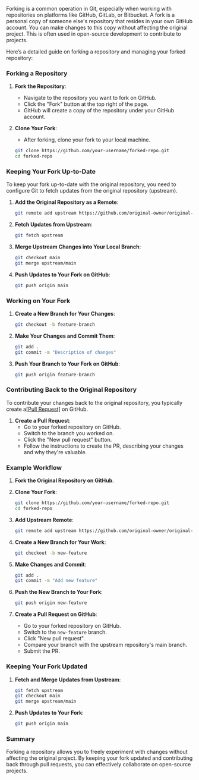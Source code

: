 Forking is a common operation in Git, especially when working with repositories on platforms like GitHub, GitLab, or Bitbucket. A fork is a personal copy of someone else's repository that resides in your own GitHub account. You can make changes to this copy without affecting the original project. This is often used in open-source development to contribute to projects.

Here’s a detailed guide on forking a repository and managing your forked repository:

### Forking a Repository

1. **Fork the Repository**:
   - Navigate to the repository you want to fork on GitHub.
   - Click the "Fork" button at the top right of the page.
   - GitHub will create a copy of the repository under your GitHub account.

2. **Clone Your Fork**:
   - After forking, clone your fork to your local machine.
   ```sh
   git clone https://github.com/your-username/forked-repo.git
   cd forked-repo
   ```

### Keeping Your Fork Up-to-Date

To keep your fork up-to-date with the original repository, you need to configure Git to fetch updates from the original repository (upstream).

1. **Add the Original Repository as a Remote**:
   ```sh
   git remote add upstream https://github.com/original-owner/original-repo.git
   ```

2. **Fetch Updates from Upstream**:
   ```sh
   git fetch upstream
   ```

3. **Merge Upstream Changes into Your Local Branch**:
   ```sh
   git checkout main
   git merge upstream/main
   ```

4. **Push Updates to Your Fork on GitHub**:
   ```sh
   git push origin main
   ```

### Working on Your Fork

1. **Create a New Branch for Your Changes**:
   ```sh
   git checkout -b feature-branch
   ```

2. **Make Your Changes and Commit Them**:
   ```sh
   git add .
   git commit -m "Description of changes"
   ```

3. **Push Your Branch to Your Fork on GitHub**:
   ```sh
   git push origin feature-branch
   ```

### Contributing Back to the Original Repository

To contribute your changes back to the original repository, you typically create a[[Pull Request]](PR) on GitHub.

1. **Create a Pull Request**:
   - Go to your forked repository on GitHub.
   - Switch to the branch you worked on.
   - Click the "New pull request" button.
   - Follow the instructions to create the PR, describing your changes and why they're valuable.

### Example Workflow

1. **Fork the Original Repository on GitHub**.

2. **Clone Your Fork**:
   ```sh
   git clone https://github.com/your-username/forked-repo.git
   cd forked-repo
   ```

3. **Add Upstream Remote**:
   ```sh
   git remote add upstream https://github.com/original-owner/original-repo.git
   ```

4. **Create a New Branch for Your Work**:
   ```sh
   git checkout -b new-feature
   ```

5. **Make Changes and Commit**:
   ```sh
   git add .
   git commit -m "Add new feature"
   ```

6. **Push the New Branch to Your Fork**:
   ```sh
   git push origin new-feature
   ```

7. **Create a Pull Request on GitHub**:
   - Go to your forked repository on GitHub.
   - Switch to the `new-feature` branch.
   - Click "New pull request".
   - Compare your branch with the upstream repository's main branch.
   - Submit the PR.

### Keeping Your Fork Updated

1. **Fetch and Merge Updates from Upstream**:
   ```sh
   git fetch upstream
   git checkout main
   git merge upstream/main
   ```

2. **Push Updates to Your Fork**:
   ```sh
   git push origin main
   ```

### Summary

Forking a repository allows you to freely experiment with changes without affecting the original project. By keeping your fork updated and contributing back through pull requests, you can effectively collaborate on open-source projects.